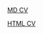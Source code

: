 [MD CV](https://github.com/scalette/rsschool-cv/blob/gh-pages/cv.md)


[HTML CV](https://github.com/scalette/rsschool-cv/blob/gh-pages/index.html)
